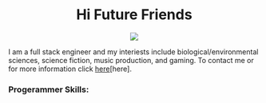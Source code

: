 <div align='center'>
  <h1 align="center">Hi Future Friends</h1>
  <img src='https://31.media.tumblr.com/be4e12220a93a6dd29de0a7e1385d31d/tumblr_mn73ve6vbW1rg5bz8o1_500.gif'>
<p>
</div>
I am a full stack engineer and my interiests include biological/environmental sciences, science fiction, music production, and gaming. To contact me or for more information click <a href="rin-eleven.com">here</a>[here].
</p>
<h3>Progerammer Skills:</h3>

